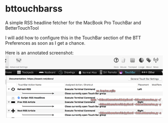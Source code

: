 # bttouchbarss
A simple RSS headline fetcher for the MacBook Pro TouchBar and BetterTouchTool

I will add how to configure this in the TouchBar section of the BTT Preferences as soon as I get a chance.

Here is an annotated screenshot:
![Setting up TouchBar Preferences](docs/img/btt_config_annotated.png)

